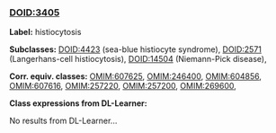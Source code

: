 
### [DOID:3405](http://purl.obolibrary.org/obo/DOID_3405)
**Label:** histiocytosis

**Subclasses:** [DOID:4423](http://purl.obolibrary.org/obo/DOID_4423) (sea-blue histiocyte syndrome), [DOID:2571](http://purl.obolibrary.org/obo/DOID_2571) (Langerhans-cell histiocytosis), [DOID:14504](http://purl.obolibrary.org/obo/DOID_14504) (Niemann-Pick disease), 

**Corr. equiv. classes:** [OMIM:607625](http://purl.obolibrary.org/obo/OMIM_607625), [OMIM:246400](http://purl.obolibrary.org/obo/OMIM_246400), [OMIM:604856](http://purl.obolibrary.org/obo/OMIM_604856), [OMIM:607616](http://purl.obolibrary.org/obo/OMIM_607616), [OMIM:257220](http://purl.obolibrary.org/obo/OMIM_257220), [OMIM:257200](http://purl.obolibrary.org/obo/OMIM_257200), [OMIM:269600](http://purl.obolibrary.org/obo/OMIM_269600), 

**Class expressions from DL-Learner:**

No results from DL-Learner...



